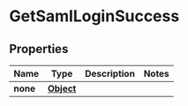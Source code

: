 

# GetSamlLoginSuccess

## Properties

Name | Type | Description | Notes
------------ | ------------- | ------------- | -------------
**none** | [**Object**](.md) |  | 



